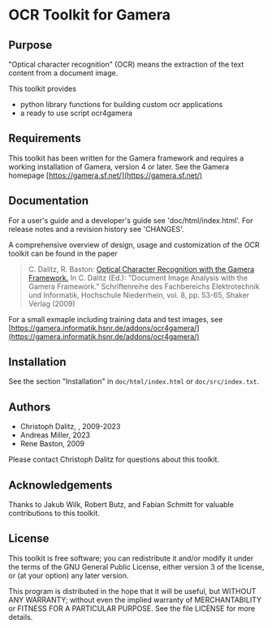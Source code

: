 OCR Toolkit for Gamera
======================

Purpose
-------

"Optical character recognition" (OCR) means the extraction of the
text content from a document image.

This toolkit provides

 - python library functions for building custom ocr applications
 - a ready to use script ocr4gamera


Requirements
------------

This toolkit has been written for the Gamera framework and requires
a working installation of Gamera, version 4 or later.
See the Gamera homepage [https://gamera.sf.net/](https://gamera.sf.net/)


Documentation
-------------

For a user's guide and a developer's guide see 'doc/html/index.html'.
For release notes and a revision history see 'CHANGES'.

A comprehensive overview of design, usage and customization of the OCR
toolkit can be found in the paper

>  C. Dalitz, R. Baston:
>  [Optical Character Recognition with the  Gamera Framework.](https://lionel.kr.hsnr.de/~dalitz/data/publications/sr09-ocr-gamera.pdf)
>  In C. Dalitz (Ed.): "Document Image Analysis 
>  with the Gamera Framework." Schriftenreihe des Fachbereichs 
>  Elektrotechnik und Informatik, Hochschule Niederrhein, vol. 8,
>  pp. 53-65, Shaker Verlag (2009)

For a small exmaple including training data and test images, see
[https://gamera.informatik.hsnr.de/addons/ocr4gamera/](https://gamera.informatik.hsnr.de/addons/ocr4gamera/)

Installation
------------

See the section "Installation" in `doc/html/index.html` or
`doc/src/index.txt`.


Authors
-------

 - Christoph Dalitz, <christoph dot dalitz at hsnr dot de>, 2009-2023
 - Andreas Miller, 2023
 - Rene Baston, 2009

Please contact Christoph Dalitz for questions about this toolkit.


Acknowledgements
----------------

Thanks to Jakub Wilk, Robert Butz, and Fabian Schmitt for valuable
contributions to this toolkit.


License
-------

This toolkit is free software; you can redistribute it and/or modify
it under the terms of the GNU General Public License, either version 3
of the license, or (at your option) any later version.

This program is distributed in the hope that it will be useful,
but WITHOUT ANY WARRANTY; without even the implied warranty of
MERCHANTABILITY or FITNESS FOR A PARTICULAR PURPOSE.  See the
file LICENSE for more details.
